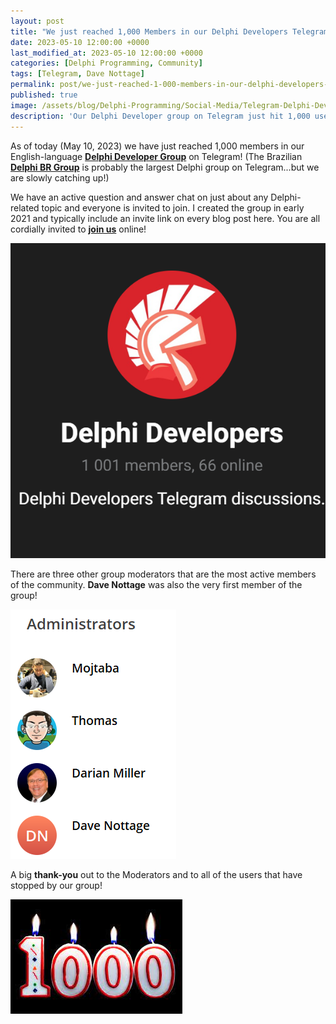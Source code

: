 ```yaml
---
layout: post
title: "We just reached 1,000 Members in our Delphi Developers Telegram group!"
date: 2023-05-10 12:00:00 +0000
last_modified_at: 2023-05-10 12:00:00 +0000
categories: [Delphi Programming, Community]
tags: [Telegram, Dave Nottage]
permalink: post/we-just-reached-1-000-members-in-our-delphi-developers-telegram-group
published: true
image: /assets/blog/Delphi-Programming/Social-Media/Telegram-Delphi-Developers-Group-small.png
description: 'Our Delphi Developer group on Telegram just hit 1,000 users!  Come join us online!'
---
```

As of today (May 10, 2023) we have just reached 1,000 members in our English-language [**Delphi Developer Group**](https://t.me/delphidevelopers) on Telegram! (The Brazilian [**Delphi BR Group**](https://t.me/DelphiBR) is probably the largest Delphi group on Telegram...but we are slowly catching up!)

We have an active question and answer chat on just about any Delphi-related topic and everyone is invited to join. I created the group in early 2021 and typically include an invite link on every blog post here. You are all cordially invited to [**join us**](https://t.me/delphidevelopers) online!

[![Delphi Developers Telegram Group](/assets/blog/Delphi-Programming/Social-Media/Telegram-Delphi-Developers-Group.png)](https://t.me/delphidevelopers)

There are three other group moderators that are the most active members of the community. **Dave Nottage** was also the very first member of the group!

![Moderators on Telegram](/assets/blog/Delphi-Programming/Social-Media/Telegram-Moderators.png)

A big **thank-you** out to the Moderators and to all of the users that have stopped by our group!

![One-Thousand Users on Telegram!](/assets/blog/Delphi-Programming/Social-Media/One-Thousand.jpg)
